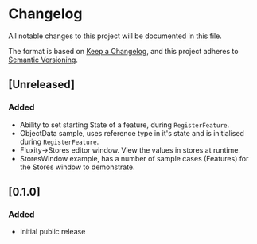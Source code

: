 # Changelog

All notable changes to this project will be documented in this file.

The format is based on [Keep a Changelog](https://keepachangelog.com/en/1.0.0/),
and this project adheres to [Semantic Versioning](https://semver.org/spec/v2.0.0.html).

## [Unreleased]

### Added

- Ability to set starting State of a feature, during `RegisterFeature`.
- ObjectData sample, uses reference type in it's state and is initialised during `RegisterFeature`.
- Fluxity->Stores editor window. View the values in stores at runtime.
- StoresWindow example, has a number of sample cases (Features) for the Stores window to demonstrate.

## [0.1.0]

### Added

- Initial public release
